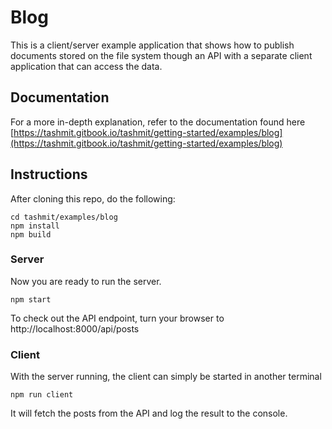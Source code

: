 # Blog

This is a client/server example application that shows how to publish documents
stored on the file system though an API with a separate client application that
can access the data.

## Documentation
For a more in-depth explanation, refer to the documentation found here
[https://tashmit.gitbook.io/tashmit/getting-started/examples/blog](https://tashmit.gitbook.io/tashmit/getting-started/examples/blog)

## Instructions

After cloning this repo, do the following:

```text
cd tashmit/examples/blog
npm install
npm build
```

### Server

Now you are ready to run the server.

```text
npm start
```

To check out the API endpoint, turn your browser to http://localhost:8000/api/posts


### Client

With the server running, the client can simply be started in another terminal

```text
npm run client
```

It will fetch the posts from the API and log the result to the console.
